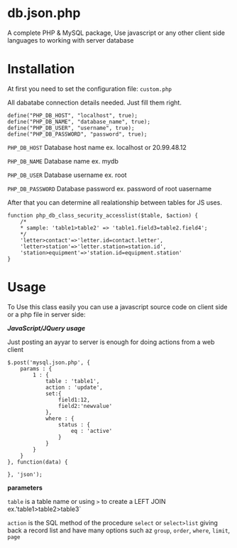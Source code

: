 db.json.php
===========

A complete PHP &amp; MySQL package, Use javascript or any other client side languages to working with server database

Installation
===========
At first you need to set the configuration file: `custom.php`




All dabatabe connection details needed. Just fill them right.

```
define("PHP_DB_HOST", "localhost", true);
define("PHP_DB_NAME", "database_name", true);
define("PHP_DB_USER", "username", true);
define("PHP_DB_PASSWORD", "password", true);
```

`PHP_DB_HOST` Database host name ex. localhost or 20.99.48.12

`PHP_DB_NAME` Database name ex. mydb

`PHP_DB_USER` Database username ex. root

`PHP_DB_PASSWORD` Database password ex. password of root uasername


After that you can determine all realationship between tables for JS uses.
```
function php_db_class_security_accesslist($table, $action) {
    /*
    * sample: 'table1>table2' => 'table1.field3=table2.field4';
    */
    'letter>contact'=>'letter.id=contact.letter',
    'letter>station'=>'letter.station=station.id',
    'station>equipment'=>'station.id=equipment.station'
}
```


Usage
===========
To Use this class easily you can use a javascript source code on client side or a php file in server side:


***JavaScript/JQuery usage***

Just posting an ayyar to server is enough for doing actions from a web client
```
$.post('mysql.json.php', {
	params : {
		1 : {
			table : 'table1',
			action : 'update',
			set:{
			    field1:12,
			    field2:'newvalue'
			},
			where : {
				status : {
					eq : 'active'
				}
			}
		}
	}
}, function(data) {

}, 'json');
```
**parameters**

`table` is a table name or using `>` to create a LEFT JOIN ex.'table1>table2>table3`

`action` is the SQL method of the procedure
    `select` or `select>list` giving back a record list and have many options such az `group`, `order`, `where`, `limit`, `page`


